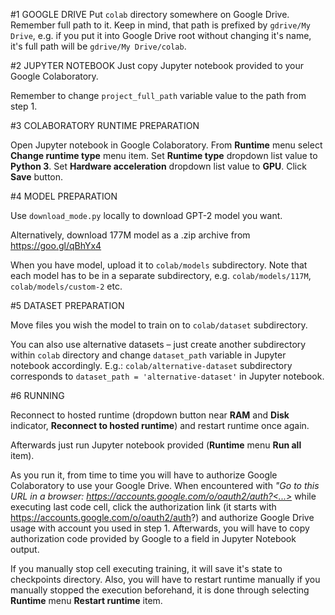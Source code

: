 #1 GOOGLE DRIVE
Put `colab` directory somewhere on Google Drive. Remember full path to it. Keep in mind, that path is prefixed by `gdrive/My Drive`, e.g. if you put it into Google Drive root without changing it's name, it's full path will be `gdrive/My Drive/colab`.

#2 JUPYTER NOTEBOOK
Just copy Jupyter notebook provided to your Google Colaboratory.

Remember to change `project_full_path` variable value to the path from step 1.

#3 COLABORATORY RUNTIME PREPARATION

Open Jupyter notebook in Google Colaboratory. From **Runtime** menu select **Change runtime type** menu item. Set **Runtime type** dropdown list value to **Python 3**. Set **Hardware acceleration** dropdown list value to **GPU**. Click **Save** button.

#4 MODEL PREPARATION

Use `download_mode.py` locally to download GPT-2 model you want.

Alternatively, download 177M model as a .zip archive from https://goo.gl/qBhYx4

When you have model, upload it to `colab/models` subdirectory. Note that each model has to be in a separate subdirectory, e.g. `colab/models/117M`, `colab/models/custom-2` etc.

#5 DATASET PREPARATION

Move files you wish the model to train on to `colab/dataset` subdirectory.

You can also use alternative datasets – just create another subdirectory within `colab` directory and change `dataset_path` variable in Jupyter notebook accordingly. E.g.: `colab/alternative-dataset` subdirectory corresponds to `dataset_path = 'alternative-dataset'` in Jupyter notebook.  

#6 RUNNING

Reconnect to hosted runtime (dropdown button near **RAM** and **Disk** indicator, **Reconnect to hosted runtime**) and restart runtime once again.

Afterwards just run Jupyter notebook provided (**Runtime** menu **Run all** item).

As you run it, from time to time you will have to authorize Google Colaboratory to use your Google Drive. When encountered with *"Go to this URL in a browser: https://accounts.google.com/o/oauth2/auth?<...>* while executing last code cell, click the authorization link (it starts with https://accounts.google.com/o/oauth2/auth?) and authorize Google Drive usage with account you used in step 1. Afterwards, you will have to copy authorization code provided by Google to a field in Jupyter Notebook output.

If you manually stop cell executing training, it will save it's state to checkpoints directory. Also, you will have to restart runtime manually if you manually stopped the execution beforehand, it is done through selecting **Runtime** menu **Restart runtime** item. 